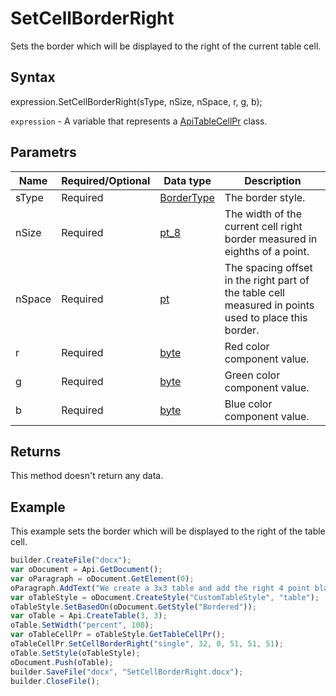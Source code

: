# SetCellBorderRight

Sets the border which will be displayed to the right of the current table cell.

## Syntax

expression.SetCellBorderRight(sType, nSize, nSpace, r, g, b);

`expression` - A variable that represents a [ApiTableCellPr](../ApiTableCellPr.md) class.

## Parametrs

| **Name** | **Required/Optional** | **Data type** | **Description** |
| ------------- | ------------- | ------------- | ------------- |
| sType | Required | [BorderType](../../../Enumerations/BorderType.md) | The border style. |
| nSize | Required | [pt_8](../../../Enumerations/pt_8.md) | The width of the current cell right border measured in eighths of a point. |
| nSpace | Required | [pt](../../../Enumerations/pt.md) | The spacing offset in the right part of the table cell measured in points used to place this border. |
| r | Required | [byte](../../../Enumerations/byte.md) | Red color component value. |
| g | Required | [byte](../../../Enumerations/byte.md) | Green color component value. |
| b | Required | [byte](../../../Enumerations/byte.md) | Blue color component value. |

## Returns

This method doesn't return any data.

## Example

This example sets the border which will be displayed to the right of the table cell.

```javascript
builder.CreateFile("docx");
var oDocument = Api.GetDocument();
var oParagraph = oDocument.GetElement(0);
oParagraph.AddText("We create a 3x3 table and add the right 4 point black border to all cells:");
var oTableStyle = oDocument.CreateStyle("CustomTableStyle", "table");
oTableStyle.SetBasedOn(oDocument.GetStyle("Bordered"));
var oTable = Api.CreateTable(3, 3);
oTable.SetWidth("percent", 100);
var oTableCellPr = oTableStyle.GetTableCellPr();
oTableCellPr.SetCellBorderRight("single", 32, 0, 51, 51, 51);
oTable.SetStyle(oTableStyle);
oDocument.Push(oTable);
builder.SaveFile("docx", "SetCellBorderRight.docx");
builder.CloseFile();
```